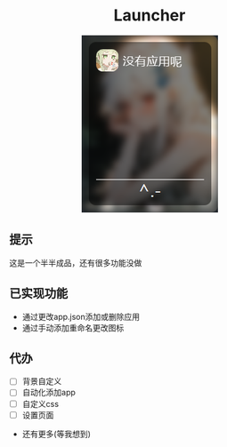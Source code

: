 # <center>Launcher  

<div style="text-align: center;"><img src="img/show.png" alt=""></div>

## 提示
这是一个半半成品，还有很多功能没做

## 已实现功能  
- 通过更改app.json添加或删除应用
- 通过手动添加重命名更改图标

## 代办
- [ ] 背景自定义
- [ ] 自动化添加app
- [ ] 自定义css
- [ ] 设置页面
- 还有更多(等我想到)